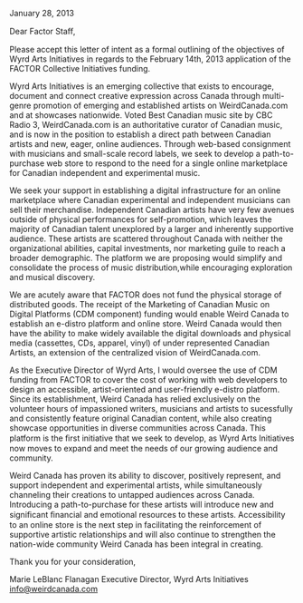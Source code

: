 January 28, 2013

Dear Factor Staﬀ,

Please accept this letter of intent as a formal outlining of the objectives of Wyrd Arts Initiatives in regards to the February 14th, 2013 application of the FACTOR Collective Initiatives funding. 

Wyrd Arts Initiatives is an emerging collective that exists to encourage, document and connect creative expression across Canada through multi-genre promotion of emerging and established artists on WeirdCanada.com and at showcases nationwide. Voted Best Canadian music site by CBC Radio 3, WeirdCanada.com is an authoritative curator of Canadian music, and is now in the position to establish a direct path between Canadian artists and new, eager, online audiences. Through web-based consignment with musicians and small-scale record labels, we seek to develop a path-to-purchase web store to respond to the need for a single online marketplace for Canadian independent and experimental music. 

We seek your support in establishing a digital infrastructure for an online marketplace where Canadian experimental and independent musicians can sell their merchandise. Independent Canadian artists have very few avenues outside of physical performances for self-promotion, which leaves the majority of Canadian talent unexplored by a larger and inherently supportive audience. These artists are scattered throughout Canada with neither the organizational abilities, capital investments, nor marketing guile to reach a broader demographic. The platform we are proposing would simplify and consolidate the process of music distribution,while encouraging exploration and musical discovery. 

We are acutely aware that FACTOR does not fund the physical storage of distributed goods. The receipt of the Marketing of Canadian Music on Digital Platforms (CDM component) funding would enable Weird Canada to establish an e-distro platform and online store. Weird Canada would then have the ability to make widely available the digital downloads and physical media (cassettes, CDs, apparel, vinyl) of under represented Canadian Artists, an extension of the centralized vision of WeirdCanada.com. 

As the Executive Director of Wyrd Arts, I would oversee the use of CDM funding from FACTOR to cover the cost of working with web developers to design an accessible, artist-oriented and user-friendly e-distro platform. Since its establishment, Weird Canada has relied exclusively on the volunteer hours of impassioned writers, musicians and artists to sucessfully and consistently feature original Canadian content, while also creating showcase opportunities in diverse communities across Canada. This platform is the ﬁrst initiative that we seek to develop, as Wyrd Arts Initiatives now moves to expand and meet the needs of our growing audience and community. 

Weird Canada has proven its ability to discover, positively represent, and support independent and experimental artists, while simultaneously channeling their creations to untapped audiences across Canada. Introducing a path-to-purchase for these artists will introduce new and signiﬁcant ﬁnancial and emotional resources to these artists. Accessibility to an online store is the next step in facilitating the reinforcement of supportive artistic relationships and will also continue to strengthen the nation-wide community Weird Canada has been integral in creating.

Thank you for your consideration,

Marie LeBlanc Flanagan
Executive Director, Wyrd Arts Initiatives
info@weirdcanada.com
